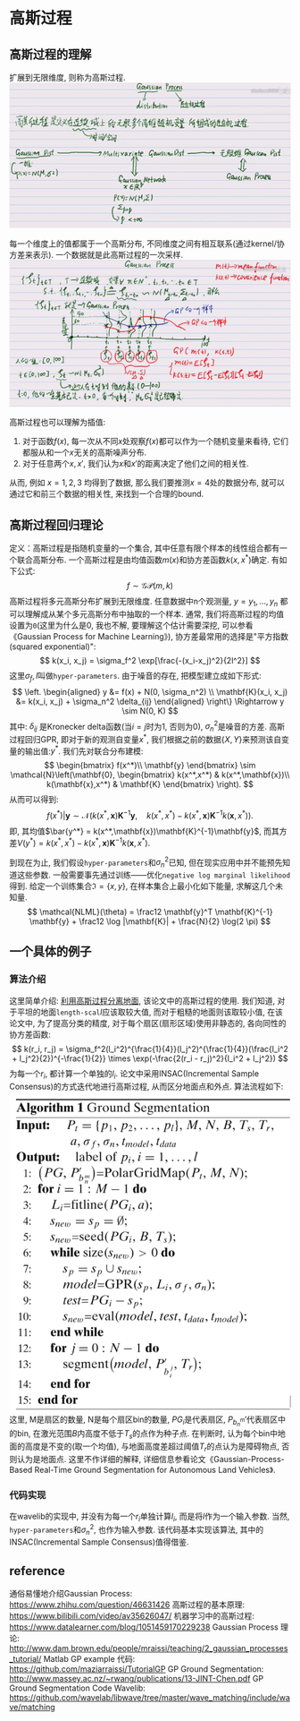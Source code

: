 # 高斯过程
## 高斯过程的理解
扩展到无限维度, 则称为高斯过程.
![高斯过程](../rc/gaussian_process.png)

每一个维度上的值都属于一个高斯分布, 不同维度之间有相互联系(通过kernel/协方差来表示). 一个数据就是此高斯过程的一次采样.
![高斯过程实例](../rc/gaussian_process_example.png)

高斯过程也可以理解为插值: 
1. 对于函数$f(x)$, 每一次从不同$x$处观察$f(x)$都可以作为一个随机变量来看待, 它们都服从和一个$x$无关的高斯噪声分布.
2. 对于任意两个$x, x'$, 我们认为$x$和$x'$的距离决定了他们之间的相关性.

从而, 例如 $x=1, 2, 3$ 均得到了数据, 那么我们要推测$x=4$处的数据分布, 就可以通过它和前三个数据的相关性, 来找到一个合理的bound.

## 高斯过程回归理论
定义：高斯过程是指随机变量的一个集合, 其中任意有限个样本的线性组合都有一个联合高斯分布.
一个高斯过程是由均值函数$m(x)$和协方差函数$k(x, x^*)$确定. 有如下公式:
$$
f \sim \mathcal{GP}(m,k)
$$
高斯过程将多元高斯分布扩展到无限维度. 任意数据中n个观测量, $y=y_1, ..., y_n$ 都可以理解成从某个多元高斯分布中抽取的一个样本. 通常, 我们将高斯过程的均值设置为`0`(这里为什么是0, 我也不解, 要理解这个估计需要深挖, 可以参看《Gaussian Process for Machine Learning》), 协方差最常用的选择是"平方指数(squared exponential)":
$$
k(x_i, x_j) = \sigma_f^2 \exp[\frac{-(x_i-x_j)^2}{2l^2}]
$$
这里$\sigma_f, l$叫做`hyper-parameters`. 由于噪音的存在, 把模型建立成如下形式:
$$
\left.
\begin{aligned}
y &= f(x) + N(0, \sigma_n^2) \\
\mathbf{K}(x_i, x_j) &= k(x_i, x_j) + \sigma_n^2 \delta_{ij}
\end{aligned}
\right\} \Rightarrow y \sim N(0, K)
$$
其中: $\delta_{ij}$ 是Kronecker delta函数(当$i=j$时为1, 否则为0), $\sigma_n^2$是噪音的方差. 
高斯过程回归GPR,  即对于新的观测自变量$x^*$, 我们根据之前的数据$\{X, Y\}$来预测该自变量的输出值:$y^*$. 我们先对联合分布建模:
$$
\begin{bmatrix}
f(x^*)\\
\mathbf{y}
\end{bmatrix} \sim \mathcal{N}\left(\mathbf{0}, \begin{bmatrix}
k(x^*,x^*) & k(x^*,\mathbf{x})\\
k(\mathbf{x},x^*) & \mathbf{K}
\end{bmatrix}
 \right).
$$
从而可以得到:
$$
f(x^*) | \mathbf{y} \sim \mathcal{N}\left(k(x^*,\mathbf{x})\mathbf{K}^{-1}\mathbf{y}, \quad k(x^*,x^*) - k(x^*,\mathbf{x})\mathbf{K}^{-1}k(\mathbf{x},x^*)  \right).
$$
即, 其均值$\bar{y^*} = k(x^*,\mathbf{x})\mathbf{K}^{-1}\mathbf{y}$, 而其方差$V(y^*) = k(x^*,x^*) - k(x^*,\mathbf{x})\mathbf{K}^{-1}k(\mathbf{x},x^*)$.

到现在为止, 我们假设`hyper-parameters`和$\sigma_n^2$已知, 但在现实应用中并不能预先知道这些参数. 一般需要事先通过训练——优化`negative log marginal likelihood`得到. 给定一个训练集合$\Im=\{x, y\}$, 在样本集合上最小化如下能量, 求解这几个未知量.
$$
\mathcal{NLML}(\theta) = \frac12 \mathbf{y}^T \mathbf{K}^{-1} \mathbf{y} + \frac12 \log |\mathbf{K}| + \frac{N}{2} \log(2 \pi)
$$

## 一个具体的例子
### 算法介绍
这里简单介绍: [利用高斯过程分离地面](http://www.massey.ac.nz/~rwang/publications/13-JINT-Chen.pdf), 该论文中的高斯过程的使用. 我们知道, 对于平坦的地面`length-scal`$l$应该取较大值, 而对于粗糙的地面则该取较小值, 在该论文中, 为了提高分类的精度, 对于每个扇区(扇形区域)使用非静态的, 各向同性的协方差函数:
$$
k(r_i, r_j) = \sigma_f^2(l_i^2)^{\frac{1}{4}}(l_j^2)^{\frac{1}{4}}(\frac{l_i^2 + l_j^2}{2})^{-\frac{1}{2}} \times \exp(-\frac{2(r_i - r_j)^2}{l_i^2 + l_j^2})
$$
为每一个$r_i$, 都计算一个单独的$l_i$. 论文中采用INSAC(Incremental Sample Consensus)的方式迭代地进行高斯过程, 从而区分地面点和外点. 算法流程如下:
![gp_ground_detect](../rc/gp_ground_detect.PNG)
这里, M是扇区的数量, N是每个扇区bin的数量, $PG_i$是代表扇区, $P_{b_n^m}'$代表扇区中的bin, 在激光范围$B$内高度不低于$T_s$的点作为种子点. 在判断时, 认为每个bin中地面的高度是不变的(取一个均值), 与地面高度差超过阈值$T_r$的点认为是障碍物点, 否则认为是地面点. 这里不作详细的解释, 详细信息参看论文《Gaussian-Process-Based Real-Time Ground Segmentation for Autonomous Land Vehicles》.
### 代码实现
在wavelib的实现中, 并没有为每一个$r_i$单独计算$l_i$, 而是将$l$作为一个输入参数. 当然, `hyper-parameters`和$\sigma_n^2$, 也作为输入参数. 该代码基本实现该算法, 其中的INSAC(Incremental Sample Consensus)值得借鉴.

## reference
通俗易懂地介绍Gaussian Process: https://www.zhihu.com/question/46631426
高斯过程的基本原理: https://www.bilibili.com/video/av35626047/
机器学习中的高斯过程: https://www.datalearner.com/blog/1051459170229238
Gaussian Process 理论: http://www.dam.brown.edu/people/mraissi/teaching/2_gaussian_processes_tutorial/
Matlab GP example 代码: https://github.com/maziarraissi/TutorialGP
GP Ground Segmentation: http://www.massey.ac.nz/~rwang/publications/13-JINT-Chen.pdf
GP Ground Segmentation Code Wavelib: https://github.com/wavelab/libwave/tree/master/wave_matching/include/wave/matching
